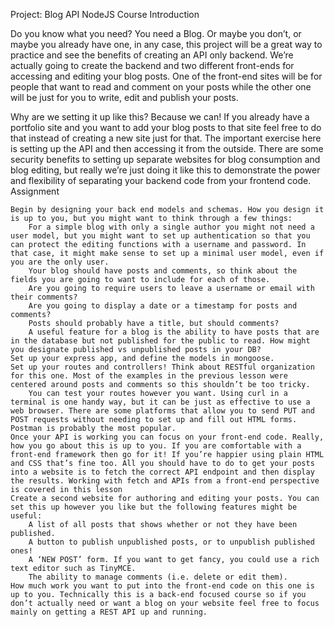 
Project: Blog API
NodeJS Course
Introduction

Do you know what you need? You need a Blog. Or maybe you don’t, or maybe you already have one, in any case, this project will be a great way to practice and see the benefits of creating an API only backend. We’re actually going to create the backend and two different front-ends for accessing and editing your blog posts. One of the front-end sites will be for people that want to read and comment on your posts while the other one will be just for you to write, edit and publish your posts.

Why are we setting it up like this? Because we can! If you already have a portfolio site and you want to add your blog posts to that site feel free to do that instead of creating a new site just for that. The important exercise here is setting up the API and then accessing it from the outside. There are some security benefits to setting up separate websites for blog consumption and blog editing, but really we’re just doing it like this to demonstrate the power and flexibility of separating your backend code from your frontend code.
Assignment

    Begin by designing your back end models and schemas. How you design it is up to you, but you might want to think through a few things:
        For a simple blog with only a single author you might not need a user model, but you might want to set up authentication so that you can protect the editing functions with a username and password. In that case, it might make sense to set up a minimal user model, even if you are the only user.
        Your blog should have posts and comments, so think about the fields you are going to want to include for each of those.
        Are you going to require users to leave a username or email with their comments?
        Are you going to display a date or a timestamp for posts and comments?
        Posts should probably have a title, but should comments?
        A useful feature for a blog is the ability to have posts that are in the database but not published for the public to read. How might you designate published vs unpublished posts in your DB?
    Set up your express app, and define the models in mongoose.
    Set up your routes and controllers! Think about RESTful organization for this one. Most of the examples in the previous lesson were centered around posts and comments so this shouldn’t be too tricky.
        You can test your routes however you want. Using curl in a terminal is one handy way, but it can be just as effective to use a web browser. There are some platforms that allow you to send PUT and POST requests without needing to set up and fill out HTML forms. Postman is probably the most popular.
    Once your API is working you can focus on your front-end code. Really, how you go about this is up to you. If you are comfortable with a front-end framework then go for it! If you’re happier using plain HTML and CSS that’s fine too. All you should have to do to get your posts into a website is to fetch the correct API endpoint and then display the results. Working with fetch and APIs from a front-end perspective is covered in this lesson
    Create a second website for authoring and editing your posts. You can set this up however you like but the following features might be useful:
        A list of all posts that shows whether or not they have been published.
        A button to publish unpublished posts, or to unpublish published ones!
        A ‘NEW POST’ form. If you want to get fancy, you could use a rich text editor such as TinyMCE.
        The ability to manage comments (i.e. delete or edit them).
    How much work you want to put into the front-end code on this one is up to you. Technically this is a back-end focused course so if you don’t actually need or want a blog on your website feel free to focus mainly on getting a REST API up and running.

